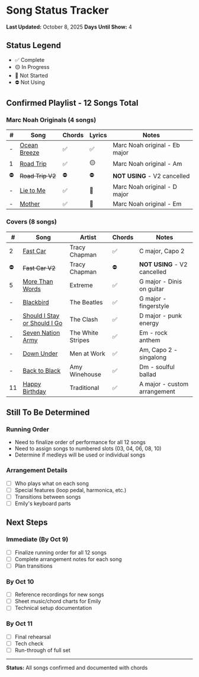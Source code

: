 # Song Status Tracker

**Last Updated:** October 8, 2025
**Days Until Show:** 4

## Status Legend
- ✅ Complete
- 🟡 In Progress
- 🔴 Not Started
- ⛔ Not Using

## Confirmed Playlist - 12 Songs Total

### Marc Noah Originals (4 songs)

| # | Song | Chords | Lyrics | Notes |
|---|------|--------|--------|-------|
| - | [Ocean Breeze](./songs/ocean-breeze/) | ✅ | ✅ | Marc Noah original - Eb major |
| 1 | [Road Trip](./songs/01-road-trip-v1/) | ✅ | 🟡 | Marc Noah original - Am |
| ⛔ | ~~Road Trip V2~~ | ⛔ | ⛔ | **NOT USING** - V2 cancelled |
| - | [Lie to Me](./songs/lie-to-me/) | ✅ | 🔴 | Marc Noah original - D major |
| - | [Mother](./songs/mother/) | ✅ | 🔴 | Marc Noah original - Em |

### Covers (8 songs)

| # | Song | Artist | Chords | Notes |
|---|------|--------|--------|-------|
| 2 | [Fast Car](./songs/02-fast-car-v1/) | Tracy Chapman | ✅ | C major, Capo 2 |
| ⛔ | ~~Fast Car V2~~ | Tracy Chapman | ⛔ | **NOT USING** - V2 cancelled |
| 5 | [More Than Words](./songs/05-more-than-words/) | Extreme | ✅ | G major - Dinis on guitar |
| - | [Blackbird](./songs/blackbird/) | The Beatles | ✅ | G major - fingerstyle |
| - | [Should I Stay or Should I Go](./songs/should-i-stay-or-should-i-go/) | The Clash | ✅ | D major - punk energy |
| - | [Seven Nation Army](./songs/seven-nation-army/) | The White Stripes | ✅ | Em - rock anthem |
| - | [Down Under](./songs/down-under/) | Men at Work | ✅ | Am, Capo 2 - singalong |
| - | [Back to Black](./songs/back-to-black/) | Amy Winehouse | ✅ | Dm - soulful ballad |
| 11 | [Happy Birthday](./songs/11-happy-birthday/) | Traditional | ✅ | A major - custom arrangement |

## Still To Be Determined

### Running Order
- Need to finalize order of performance for all 12 songs
- Need to assign songs to numbered slots (03, 04, 06, 08, 10)
- Determine if medleys will be used or individual songs

### Arrangement Details
- [ ] Who plays what on each song
- [ ] Special features (loop pedal, harmonica, etc.)
- [ ] Transitions between songs
- [ ] Emily's keyboard parts

## Next Steps

### Immediate (By Oct 9)
- [ ] Finalize running order for all 12 songs
- [ ] Complete arrangement notes for each song
- [ ] Plan transitions

### By Oct 10
- [ ] Reference recordings for new songs
- [ ] Sheet music/chord charts for Emily
- [ ] Technical setup documentation

### By Oct 11
- [ ] Final rehearsal
- [ ] Tech check
- [ ] Run-through of full set

---

**Status:** All songs confirmed and documented with chords
